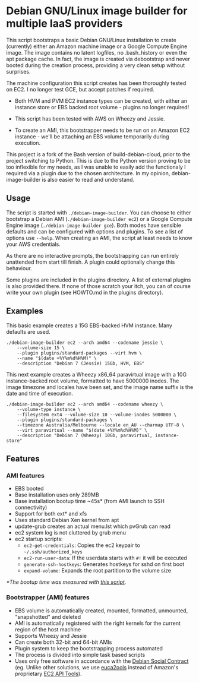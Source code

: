 # Debian GNU/Linux image builder for multiple IaaS providers #

This script bootstraps a basic Debian GNU/Linux installation to create
(currently) either an Amazon machine image or a Google Compute Engine
image. The image contains no latent logfiles, no .bash\_history or
even the apt package cache. In fact, the image is created via
debootstrap and never booted during the creation process, providing a
very clean setup without surprises.

The machine configuration this script creates has been thoroughly
tested on EC2. I no longer test GCE, but accept patches if required.

* Both HVM and PVM EC2 instance types can be created, with either an
  instance store or EBS backed root volume - plugins no longer
  required!

* This script has been tested with AWS on Wheezy and Jessie.

* To create an AMI, this bootstrapper needs to be run on an Amazon EC2
  instance - we'll be attaching an EBS volume temporarily during
  execution.

This project is a fork of the Bash version of build-debian-cloud,
prior to the project switching to Python. This is due to the Python
version proving to be too inflexible for my needs, as I was unable to
easily add the functionaly I required via a plugin due to the chosen
architecture. In my opinion, debian-image-builder is also easier to
read and understand.


## Usage ##

The script is started with ``./debian-image-builder``.  You can choose
to either bootstrap a Debian AMI (``./debian-image-builder ec2``) or a
Google Compute Engine image (``./debian-image-builder gce``).  Both
modes have sensible defaults and can be configured with options and
plugins. To see a list of options use ``--help``.  When creating an
AMI, the script at least needs to know your AWS credentials.

As there are no interactive prompts, the bootstrapping can run
entirely unattended from start till finish. A plugin could optionally
change this behaviour.

Some plugins are included in the plugins directory. A list of external
plugins is also provided there. If none of those scratch your itch,
you can of course write your own plugin (see HOWTO.md in the plugins
directory).


## Examples ##

This basic example creates a 15G EBS-backed HVM instance. Many
defaults are used.

```
./debian-image-builder ec2 --arch amd64 --codename jessie \
    --volume-size 15 \
    --plugin plugins/standard-packages --virt hvm \
    --name "$(date +%Y%m%d%H%M)" \
    --description "Debian 7 (Jessie) 15Gb, HVM, EBS"
```

This next example creates a Wheezy x86_64 paravirtual image with a 10G
instance-backed root volume, formatted to have 5000000 inodes. The
image timezone and locales have been set, and the image name suffix is
the date and time of execution.

```
./debian-image-builder ec2 --arch amd64 --codename wheezy \
    --volume-type instance \
    --filesystem ext4 --volume-size 10 --volume-inodes 5000000 \
    --plugin plugins/standard-packages \
    --timezone Australia/Melbourne --locale en_AU --charmap UTF-8 \
    --virt paravirtual --name "$(date +%Y%m%d%H%M)" \
    --description "Debian 7 (Wheezy) 10Gb, paravirtual, instance-store"
```


## Features ##

### AMI features ###

* EBS booted
* Base installation uses only 289MB
* Base installation bootup time ~45s* (from AMI launch to SSH connectivity)
* Support for both ext* and xfs
* Uses standard Debian Xen kernel from apt
* update-grub creates an actual menu.lst which pvGrub can read
* ec2 system log is not cluttered by grub menu
* ec2 startup scripts:
  * `ec2-get-credentials`: Copies the ec2 keypair to `~/.ssh/authorized_keys`
  * `ec2-run-user-data`: If the userdata starts with `#!` it will be executed
  * `generate-ssh-hostkeys`: Generates hostkeys for sshd on first boot
  * `expand-volume`: Expands the root partition to the volume size

*\*The bootup time was measured with [this script](https://gist.github.com/3813743).*

### Bootstrapper (AMI) features ###

* EBS volume is automatically created, mounted, formatted, unmounted, "snapshotted" and deleted
* AMI is automatically registered with the right kernels for the current region of the host machine
* Supports Wheezy and Jessie
* Can create both 32-bit and 64-bit AMIs
* Plugin system to keep the bootstrapping process automated
* The process is divided into simple task based scripts
* Uses only free software in accordance with the [Debian Social Contract](http://www.debian.org/social_contract)
  (eg. Unlike other solutions, we use [euca2ools](http://www.eucalyptus.com/download/euca2ools)
  instead of Amazon's proprietary [EC2 API Tools](http://aws.amazon.com/developertools/351)).
